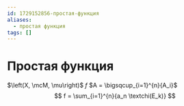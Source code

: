 ```yaml
---
id: 1729152856-простая-функция
aliases:
  - простая функция
tags: []
---
```


# Простая функция
$\left(X, \mcM, \mu\right)$
$f$
$A = \bigsqcup_{i=1}^{n}{A_i}$
 $$
f = \sum_{i=1}^{n}{a_n \textchi(E_k)}
$$

